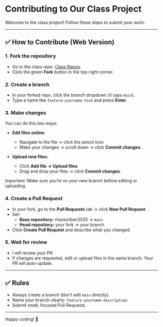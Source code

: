 # Contributing to Our Class Project

Welcome to the class project! Follow these steps to submit your work:

---

## ✅ How to Contribute (Web Version)

### 1. Fork the repository
- Go to the class repo: [Class Repoo](https://github.com/rhazes/bwr2025/).
- Click the green **Fork** button in the top-right corner.

### 2. Create a branch
- In your forked repo, click the branch dropdown (it says `main`).
- Type a name like `feature-yourname-task` and press **Enter**.

### 3. Make changes
You can do this two ways:

- **Edit files online:**  
  - Navigate to the file → click the pencil icon.
  - Make your changes → scroll down → click **Commit changes**.

- **Upload new files:**  
  - Click **Add file → Upload files**.
  - Drag and drop your files → click **Commit changes**.

*Important:* Make sure you’re on your new branch before editing or uploading.

### 4. Create a Pull Request
- In your fork, go to the **Pull Requests** tab → click **New Pull Request**.
- Set:
  - **Base repository:** rhazes/bwr2025 → `main`
  - **Head repository:** your fork → your branch
- Click **Create Pull Request** and describe what you changed.

### 5. Wait for review
- I will review your PR.
- If changes are requested, edit or upload files in the same branch. Your PR will auto-update.

---

## ✅ Rules
- Always create a branch (don’t edit `main` directly).
- Name your branch clearly: `feature-yourname-description`.
- Submit small, focused Pull Requests.

---

Happy coding! 🚀
